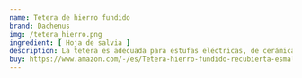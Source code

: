 ```yaml
---
name: Tetera de hierro fundido
brand: Dachenus
img: /tetera_hierro.png
ingredient: [ Hoja de salvia ]
description: La tetera es adecuada para estufas eléctricas, de cerámica, de gas y de gas natural, así como tetera adecuada para acampar al aire libre en fuegos de leña y estufas de gas (Nota, se sugiere usar bajo calor). Delicadamente diseñado y robustamente elaborado, esta tetera es un regalo ideal para entusiastas del té, amigos y familiares, añadiendo encanto vintage a cualquier colección de té. 
buy: https://www.amazon.com/-/es/Tetera-hierro-fundido-recubierta-esmaltado/dp/B0D3F86WGB?__mk_es_US=%C3%85M%C3%85%C5%BD%C3%95%C3%91&crid=3ILNOAS2LOZTR&dib=eyJ2IjoiMSJ9.77e-GkpOBrhXDOulzWQ3qfLKzxf8Uu3LZ5e7YlteYFc2f9JXm4ouGs_RZXVb2dVeOU5p0_5xPDcCQ_9OEbQiimQVl0TPrH226zizmtpkmNkypLgAsuq5EFzzB4jqcw30F-cjoch2ndkfRbVa5V8TF1BmHrZx6d2GNS4-3MPvBAGVqalrhuRDRqUsQinHzTpLcETQcZRWn7WVzW8K-R_4E2w5pl_54_RZIXRUl3zupLH9G7O5jkaG4iIEtho8NaVqaAQZH0RBi0Ght4OMTsqVxP9xUCc6fjo6xb4iccVtWhotOGQyvrqSqlxbY6rri5pSiT-A1PfFg6U42fTU36IquvyB9UGvD_UHwJU_M76SLuSxFQ2FRS03a3gJRQcZW-KIgZGbo7UT95D_QnNp7V2gXphzFBCbyuWFWUDujRsL1RYRA67jhf71mm3AuwAXpcen.3kDa1XXemh_pWPuRjRAaAHF2C7KBYq4TEfo4pUJogHY&dib_tag=se&keywords=infusiones%2By%2Btes&qid=1734368694&sprefix=infusiones%2By%2Bte%2Caps%2C247&sr=8-100&th=1
---
```


